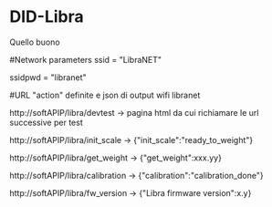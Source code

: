 # DID-Libra
Quello buono

#Network parameters
ssid = "LibraNET"

ssidpwd = "libranet"

#URL "action" definite e json di output wifi libranet

http://softAPIP/libra/devtest -> pagina html da cui richiamare le url successive per test

http://softAPIP/libra/init_scale -> {"init_scale":"ready_to_weight"}

http://softAPIP/libra/get_weight -> {"get_weight":xxx.yy}

http://softAPIP/libra/calibration -> {"calibration":"calibration_done"}

http://softAPIP/libra/fw_version -> {"Libra firmware version":x.y}
